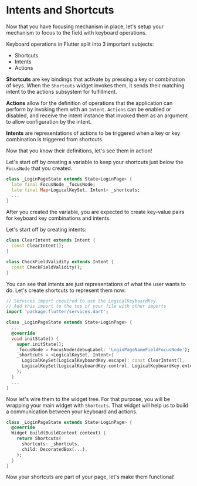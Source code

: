 # Intents and Shortcuts

Now that you have focusing mechanism in place, let's setup your mechanism to focus to the field with keyboard operations.

Keyboard operations in Flutter split into 3 important subjects:

- Shortcuts
- Intents
- Actions

**Shortcuts** are key bindings that activate by pressing a key or combination of keys. When the `Shortcuts` widget invokes them, it sends their matching intent to the actions subsystem for fulfillment.

**Actions** allow for the definition of operations that the application can perform by invoking them with an `Intent`. `Actions` can be enabled or disabled, and receive the intent instance that invoked them as an argument to allow configuration by the intent.

**Intents** are representations of actions to be triggered when a key or key combination is triggered from shortcuts.

Now that you know their definitions, let's see them in action!

Let's start off by creating a variable to keep your shortcuts just below the `FocusNode` that you created.

```dart
class _LoginPageState extends State<LoginPage> {
  late final FocusNode _focusNode;
  late final Map<LogicalKeySet, Intent> _shortcuts;
  ...
}
```

After you created the variable, you are expected to create key-value pairs for keyboard key combinations and intents.

Let's start off by creating intents:

```dart
class ClearIntent extends Intent {
  const ClearIntent();
}

class CheckFieldValidity extends Intent {
  const CheckFieldValidity();
}
```

You can see that intents are just representations of what the user wants to do. Let's create shortcuts to represent them now:

```dart
// Services import required to use the LogicalKeyboardKey.
// Add this import to the top of your file with other imports
import 'package:flutter/services.dart';

class _LoginPageState extends State<LoginPage> {
  ...
  @override
  void initState() {
    super.initState();
    _focusNode = FocusNode(debugLabel: 'LoginPageNameFieldFocusNode');
    _shortcuts = <LogicalKeySet, Intent>{
      LogicalKeySet(LogicalKeyboardKey.escape): const ClearIntent(),
      LogicalKeySet(LogicalKeyboardKey.control, LogicalKeyboardKey.enter): const CheckFieldValidity(),
    };
  }
  ...
}
```

Now let's wire them to the widget tree. For that purpose, you will be wrapping your main widget with `Shortcuts`. That widget will help us to build a communication between your keyboard and actions.

```dart
class _LoginPageState extends State<LoginPage> {
  @override
  Widget build(BuildContext context) {
    return Shortcuts(
      shortcuts: _shortcuts,
      child: DecoratedBox(...),
    );
  }
}
```

Now your shortcuts are part of your page, let's make them functional!

<img alt="Google Analytics" src="https://www.google-analytics.com/collect?v=1&cid=1&t=pageview&ec=workshop&ea=open&dp=blob/main/step_03/instructions.md&dt=/step_03&tid=UA-228112532-1" style="width: 1px; height: 1px"/>
